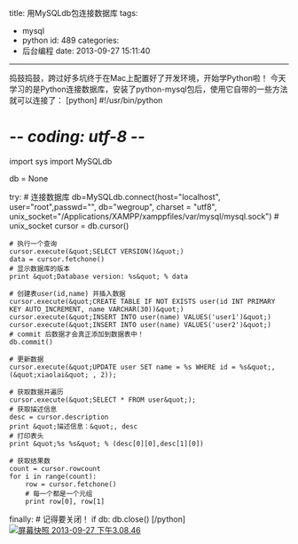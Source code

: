 title: 用MySQLdb包连接数据库
tags:
  - mysql
  - python
id: 489
categories:
  - 后台编程
date: 2013-09-27 15:11:40
---

捣鼓捣鼓，跨过好多坑终于在Mac上配置好了开发环境，开始学Python啦！
今天学习的是Python连接数据库，安装了python-mysql包后，使用它自带的一些方法就可以连接了：
[python]
#!/usr/bin/python
# -*- coding: utf-8 -*- 
import sys
import MySQLdb

db = None

try:
    # 连接数据库
    db=MySQLdb.connect(host=&quot;localhost&quot;,
                     user=&quot;root&quot;,passwd=&quot;&quot;,
                     db=&quot;wegroup&quot;,
                     charset = &quot;utf8&quot;,
                     unix_socket=&quot;/Applications/XAMPP/xamppfiles/var/mysql/mysql.sock&quot;)
                     # unix_socket 
    cursor = db.cursor()

    # 执行一个查询
    cursor.execute(&quot;SELECT VERSION()&quot;)
    data = cursor.fetchone()
    # 显示数据库的版本
    print &quot;Database version: %s&quot; % data

    # 创建表user(id,name) 并插入数据
    cursor.execute(&quot;CREATE TABLE IF NOT EXISTS user(id INT PRIMARY KEY AUTO_INCREMENT, name VARCHAR(30))&quot;)
    cursor.execute(&quot;INSERT INTO user(name) VALUES('user1')&quot;)
    cursor.execute(&quot;INSERT INTO user(name) VALUES('user2')&quot;)
    # commit 后数据才会真正添加到数据表中！
    db.commit()

    # 更新数据
    cursor.execute(&quot;UPDATE user SET name = %s WHERE id = %s&quot;,(&quot;xiaolai&quot; , 2));

    # 获取数据并遍历
    cursor.execute(&quot;SELECT * FROM user&quot;);
    # 获取描述信息
    desc = cursor.description
    print &quot;描述信息：&quot;, desc
    # 打印表头
    print &quot;%s %s&quot; % (desc[0][0],desc[1][0])

    # 获取结果数
    count = cursor.rowcount
    for i in range(count):
        row = cursor.fetchone()
        # 每一个都是一个元组
        print row[0], row[1]

finally:
    # 记得要关闭！
    if db:
        db.close()
[/python]
[![](http://xiaolai-wordpress.stor.sinaapp.com/uploads/2013/09/屏幕快照-2013-09-27-下午3.08.46.png "屏幕快照 2013-09-27 下午3.08.46")](http://xiaolai-wordpress.stor.sinaapp.com/uploads/2013/09/屏幕快照-2013-09-27-下午3.08.46.png)